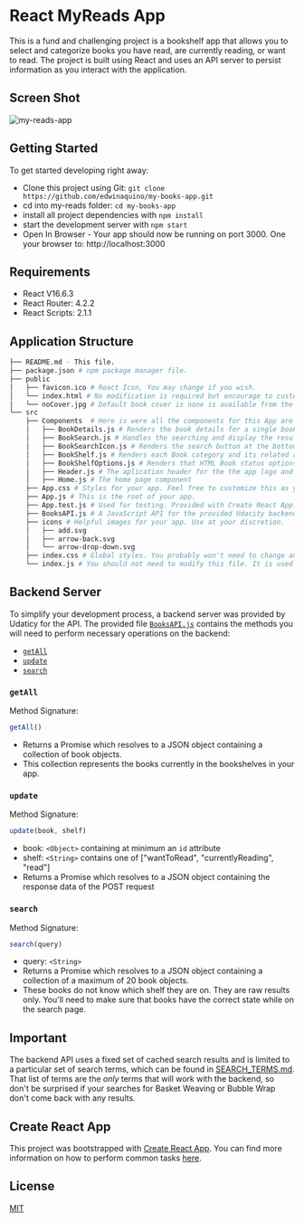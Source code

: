 # React MyReads App

This is a fund and challenging project is a bookshelf app that allows you to select and categorize books you have read, are currently reading, or want to read. The project is built using React and uses  an API server to persist information as you interact with the application.

## Screen Shot
![my-reads-app](https://user-images.githubusercontent.com/30946443/143803774-f9cb660e-3811-487e-b383-96bcb6770571.jpg)

## Getting Started

To get started developing right away:

* Clone this project using Git: `git clone https://github.com/edwinaquino/my-books-app.git`
* cd into my-reads folder: `cd my-books-app`
* install all project dependencies with `npm install`
* start the development server with `npm start`
* Open In Browser - Your app should now be running on port 3000. One your browser to: http://localhost:3000

## Requirements
* React V16.6.3
* React Router: 4.2.2
* React Scripts: 2.1.1

## Application Structure
```bash
├── README.md - This file.
├── package.json # npm package manager file.
├── public
│   ├── favicon.ico # React Icon, You may change if you wish.
│   └── index.html # No modification is required but encourage to customize.
│   └── noCover.jpg # Default book cover is none is available from the Udacity API.
└── src
    ├── Components  # Here is were all the components for this App are located.
    │   ├── BookDetails.js # Renders the book details for a single book.
    │   ├── BookSearch.js # Handles the searching and display the results
    │   ├── BookSearchIcon.js # Renders the search button at the bottom of the page
    │   ├── BookShelf.js # Renders each Book category and its related assigned books
    │   ├── BookShelfOptions.js # Renders that HTML Book status options
    │   ├── Header.js # The aplication header for the the app logo and home page link
    │   ├── Home.js # The home page component
    ├── App.css # Styles for your app. Feel free to customize this as you desire.
    ├── App.js # This is the root of your app.
    ├── App.test.js # Used for testing. Provided with Create React App.
    ├── BooksAPI.js # A JavaScript API for the provided Udacity backend. Instructions for the methods are below.
    ├── icons # Helpful images for your app. Use at your discretion.
    │   ├── add.svg
    │   ├── arrow-back.svg
    │   └── arrow-drop-down.svg
    ├── index.css # Global styles. You probably won't need to change anything here.
    └── index.js # You should not need to modify this file. It is used for DOM rendering only.
```

## Backend Server

To simplify your development process, a backend server was provided by Udaticy for the API. The provided file [`BooksAPI.js`](src/BooksAPI.js) contains the methods you will need to perform necessary operations on the backend:

* [`getAll`](#getall)
* [`update`](#update)
* [`search`](#search)

### `getAll`

Method Signature:

```js
getAll()
```

* Returns a Promise which resolves to a JSON object containing a collection of book objects.
* This collection represents the books currently in the bookshelves in your app.

### `update`

Method Signature:

```js
update(book, shelf)
```

* book: `<Object>` containing at minimum an `id` attribute
* shelf: `<String>` contains one of ["wantToRead", "currentlyReading", "read"]  
* Returns a Promise which resolves to a JSON object containing the response data of the POST request

### `search`

Method Signature:

```js
search(query)
```

* query: `<String>`
* Returns a Promise which resolves to a JSON object containing a collection of a maximum of 20 book objects.
* These books do not know which shelf they are on. They are raw results only. You'll need to make sure that books have the correct state while on the search page.

## Important
The backend API uses a fixed set of cached search results and is limited to a particular set of search terms, which can be found in [SEARCH_TERMS.md](SEARCH_TERMS.md). That list of terms are the _only_ terms that will work with the backend, so don't be surprised if your searches for Basket Weaving or Bubble Wrap don't come back with any results.

## Create React App

This project was bootstrapped with [Create React App](https://github.com/facebookincubator/create-react-app). You can find more information on how to perform common tasks [here](https://github.com/facebookincubator/create-react-app/blob/master/packages/react-scripts/template/README.md).

## License
[MIT](https://choosealicense.com/licenses/mit/)
